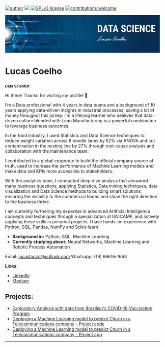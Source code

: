 [![author](https://img.shields.io/badge/author-lucascoelho-red.svg)](https://www.linkedin.com/in/lucas-tcoelho) [![](https://img.shields.io/badge/python-3.10+-blue.svg)](https://www.python.org/downloads/release/python-365/) [![GPLv3 license](https://img.shields.io/badge/License-GPLv3-blue.svg)](http://perso.crans.org/besson/LICENSE.html) [![contributions welcome](https://img.shields.io/badge/contributions-welcome-brightgreen.svg?style=flat)](https://github.com/LucasTouzoCoelho/data_science/issues)

<p align="center">
  <img src="banner.png" >
</p>

# Lucas Coelho
<sub>**Data Scientist**</sub>

Hi there! Thanks for visiting my profile! 👋

I’m a Data professional with 4 years in data teams and a background of 10 years applying data-driven insights in industrial processes, saving a lot of money througout this jorney. I’m a lifelong learner who believes that data-driven culture blended with Lean Manufacturing is a powerful combination to leverage business outcomes.

In the food industry, I used Statistics and Data Science techniques to reduce weight variation across 8 noodle lanes by 52% via ANOVA and cut contamination in the nesting line by 27% through root-cause analysis and collaboration with the maintenance team.

I contributed to a global corporate to build the official company source of truth, used to increase the performance of Machine Learning models and make data and KPIs more accessible to stakeholders.

With the analytics team, I conducted deep dive analysis that answered many business questions, applying Statistics, Data mining techniques, data visualization and Data Science methods to building smart solutions, ensuring the visibility to the commercial teams and show the right direction to the business thrive.

I am currently furthering my expertise in advanced Artificial Intelligence concepts and techniques through a specialization at UNICAMP, and actively applying these skills in personal projects. I have hands-on experience with Python, SQL, Pandas, NumPy and Scikit-learn.

* **Background in:** Python, SQL, Machine Learning. 
* **Currently studying about:** Neural Networks, Machine Learning and Robotic Process Automation
  
Email: lucastouzo@outlook.com
Whatsapp: (19) 99616-1663



**Links:**
* [LinkedIn](https://www.linkedin.com/in/lucas-tcoelho/)
* [Medium](https://medium.com/@lucastouzopro)


## Projects:

* [Exploratory Analysis with data from Brazilian's COVID-19 Vaccination Program](https://github.com/LucasTouzoCoelho/EDA-Covid-19)
* [Deploying a Machine Learning model to predict Churn in a Telecommunications company - Project code](https://github.com/LucasTouzoCoelho/churn-model-deploy)
* [Deploying a Machine Learning model to predict Churn in a Telecommunications company - Project app](https://churn-model-deploy-fyzrdgqh9kgybkkquies3h.streamlit.app/)
  
---
